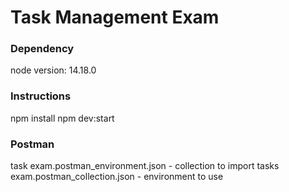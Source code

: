 # Task Management Exam

### Dependency
node version: 14.18.0

### Instructions
npm install
npm dev:start

### Postman
task exam.postman_environment.json - collection to import
tasks exam.postman_collection.json - environment to use